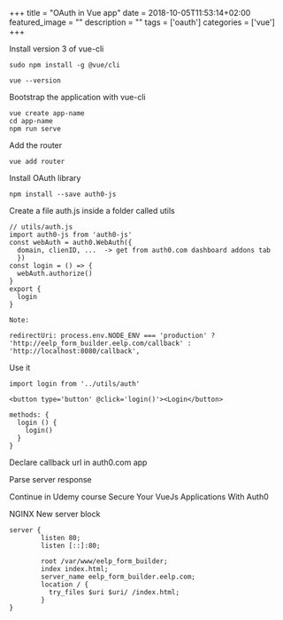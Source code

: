 +++
title =  "OAuth in Vue app"
date = 2018-10-05T11:53:14+02:00
featured_image = ""
description = ""
tags = ['oauth']
categories = ['vue']
+++

<!-- more -->

Install version 3 of vue-cli

    sudo npm install -g @vue/cli

    vue --version


Bootstrap the application with vue-cli

    vue create app-name
    cd app-name
    npm run serve

Add the router

    vue add router

Install OAuth library

    npm install --save auth0-js

Create a file auth.js inside a folder called utils

    // utils/auth.js
    import auth0-js from 'auth0-js'
    const webAuth = auth0.WebAuth({
      domain, clienID, ...  -> get from auth0.com dashboard addons tab
      })
    const login = () => {
      webAuth.authorize()
    }
    export {
      login
    }

    Note:

    redirectUri: process.env.NODE_ENV === 'production' ? 'http://eelp_form_builder.eelp.com/callback' : 'http://localhost:8080/callback',


Use it

    import login from '../utils/auth'

    <button type='button' @click='login()'><Login</button>

    methods: {
      login () {
        login()
      }
    }

Declare callback url in auth0.com app

Parse server response

Continue in Udemy course Secure Your VueJs Applications With Auth0


NGINX New server block

    server {
            listen 80;
            listen [::]:80;

            root /var/www/eelp_form_builder;
            index index.html;
            server_name eelp_form_builder.eelp.com;
            location / {
              try_files $uri $uri/ /index.html;
            }
    }
